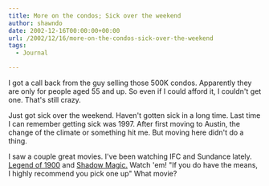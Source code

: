 ```yaml
---
title: More on the condos; Sick over the weekend
author: shawndo
date: 2002-12-16T00:00:00+00:00
url: /2002/12/16/more-on-the-condos-sick-over-the-weekend
tags:
  - Journal

---
```

I got a call back from the guy selling those 500K condos. Apparently they are only for people aged 55 and up. So even if I could afford it, I couldn't get one. That's still crazy.  
  
Just got sick over the weekend. Haven't gotten sick in a long time. Last time I can remember getting sick was 1997. After first moving to Austin, the change of the climate or something hit me. But moving here didn't do a thing.  
  
I saw a couple great movies. I've been watching IFC and Sundance lately. [Legend of 1900][1] and [Shadow Magic.][2] Watch 'em! "If you do have the means, I highly recommend you pick one up" What movie?

 [1]: https://www.imdb.com/title/tt0120731/
 [2]: https://www.imdb.com/title/tt0238588/